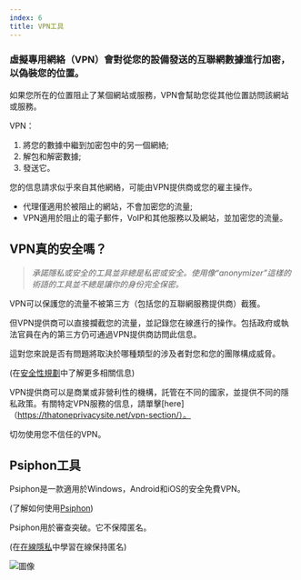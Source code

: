 ```yaml
---
index: 6
title: VPN工具
---
```

### 虛擬專用網絡（VPN）會對從您的設備發送的互聯網數據進行加密，以偽裝您的位置。

如果您所在的位置阻止了某個網站或服務，VPN會幫助您從其他位置訪問該網站或服務。

VPN：

1.  將您的數據中繼到加密包中的另一個網絡;
2.  解包和解密數據;
3.  發送它。

您的信息請求似乎來自其他網絡，可能由VPN提供商或您的雇主操作。

*   代理僅適用於被阻止的網站，不會加密您的流量;
*   VPN適用於阻止的電子郵件，VoIP和其他服務以及網站，並加密您的流量。

## VPN真的安全嗎？

> *承諾隱私或安全的工具並非總是私密或安全。使用像“anonymizer”這樣的術語的工具並不總是讓你的身份完全保密。*

VPN可以保護您的流量不被第三方（包括您的互聯網服務提供商）截獲。

但VPN提供商可以直接攔截您的流量，並記錄您在線進行的操作。包括政府或執法官員在內的第三方仍可通過VPN提供商訪問此信息。

這對您來說是否有問題將取決於哪種類型的涉及者對您和您的團隊構成威脅。

(在[安全性規劃](umbrella://assess-your-risk/security-planning)中了解更多相關信息)

VPN提供商可以是商業或非營利性的機構，託管在不同的國家，並提供不同的隱私政策。有關特定VPN服務的信息，請單擊[here]（https://thatoneprivacysite.net/vpn-section/）。

切勿使用您不信任的VPN。

## Psiphon工具

Psiphon是一款適用於Windows，Android和iOS的安全免費VPN。

(了解如何使用[Psiphon](umbrella://tools/messagging/s_psiphon.md))

Psiphon用於審查突破。它不保障匿名。

(在[在線隱私](umbrella://communications/online-privacy/advanced)中學習在線保持匿名)

![圖像](internetb4.png)